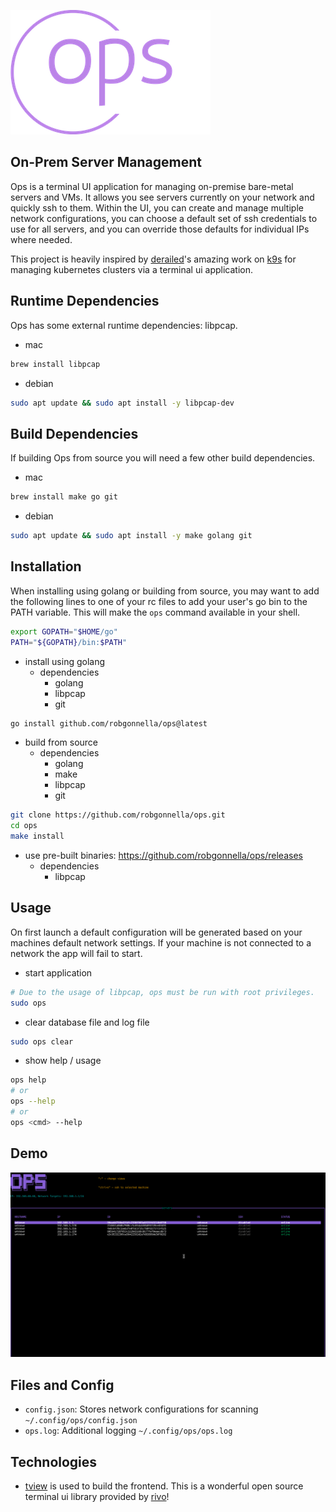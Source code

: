 ![](assets/logo-no-background-small.png)

## On-Prem Server Management

Ops is a terminal UI application for managing on-premise bare-metal servers
and VMs. It allows you see servers currently on your network and quickly ssh to
them. Within the UI, you can create and manage multiple network configurations,
you can choose a default set of ssh credentials to use for all servers, and you
can override those defaults for individual IPs where needed.

This project is heavily inspired by [derailed]'s amazing work on [k9s] for
managing kubernetes clusters via a terminal ui application.

## Runtime Dependencies

Ops has some external runtime dependencies: libpcap.

- mac
```bash
brew install libpcap
```

- debian
```bash
sudo apt update && sudo apt install -y libpcap-dev
```

## Build Dependencies

If building Ops from source you will need a few other build dependencies.

- mac
```bash
brew install make go git
```

- debian
```bash
sudo apt update && sudo apt install -y make golang git
```

## Installation

When installing using golang or building from source, you may want to add the
following lines to one of your rc files to add your user's go bin to the
PATH variable. This will make the `ops` command available in your shell.

```bash
export GOPATH="$HOME/go"
PATH="${GOPATH}/bin:$PATH"
```

- install using golang
  - dependencies
    - golang
    - libpcap
    - git

```bash
go install github.com/robgonnella/ops@latest
```

- build from source
  - dependencies
    - golang
    - make
    - libpcap
    - git

```bash
git clone https://github.com/robgonnella/ops.git
cd ops
make install
```

- use pre-built binaries: https://github.com/robgonnella/ops/releases
  - dependencies
    - libpcap

## Usage

On first launch a default configuration will be generated based on your machines
default network settings. If your machine is not connected to a network the app
will fail to start.

- start application

```bash
# Due to the usage of libpcap, ops must be run with root privileges.
sudo ops
```

- clear database file and log file

```bash
sudo ops clear
```

- show help / usage

```bash
ops help
# or
ops --help
# or
ops <cmd> --help
```

## Demo

![](assets/ops-demo.gif)

## Files and Config

- `config.json`: Stores network configurations for scanning `~/.config/ops/config.json`
- `ops.log`: Additional logging `~/.config/ops/ops.log`

## Technologies

- [tview] is used to build the frontend. This is a wonderful open source
  terminal ui library provided by [rivo]!

[rivo]: https://github.com/rivo
[tview]: https://github.com/rivo/tview
[k9s]: https://github.com/derailed/k9s
[derailed]: https://github.com/derailed
